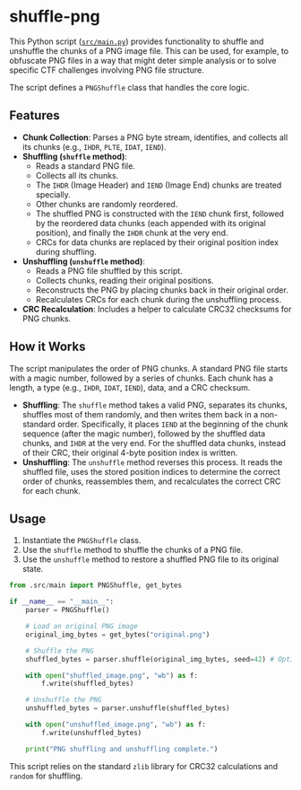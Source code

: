 # shuffle-png

This Python script ([`src/main.py`](src/main.py)) provides functionality to shuffle and unshuffle the chunks of a PNG image file. This can be used, for example, to obfuscate PNG files in a way that might deter simple analysis or to solve specific CTF challenges involving PNG file structure.

The script defines a `PNGShuffle` class that handles the core logic.

## Features

*   **Chunk Collection**: Parses a PNG byte stream, identifies, and collects all its chunks (e.g., `IHDR`, `PLTE`, `IDAT`, `IEND`).
*   **Shuffling (`shuffle` method)**:
    *   Reads a standard PNG file.
    *   Collects all its chunks.
    *   The `IHDR` (Image Header) and `IEND` (Image End) chunks are treated specially.
    *   Other chunks are randomly reordered.
    *   The shuffled PNG is constructed with the `IEND` chunk first, followed by the reordered data chunks (each appended with its original position), and finally the `IHDR` chunk at the very end.
    *   CRCs for data chunks are replaced by their original position index during shuffling.
*   **Unshuffling (`unshuffle` method)**:
    *   Reads a PNG file shuffled by this script.
    *   Collects chunks, reading their original positions.
    *   Reconstructs the PNG by placing chunks back in their original order.
    *   Recalculates CRCs for each chunk during the unshuffling process.
*   **CRC Recalculation**: Includes a helper to calculate CRC32 checksums for PNG chunks.

## How it Works

The script manipulates the order of PNG chunks. A standard PNG file starts with a magic number, followed by a series of chunks. Each chunk has a length, a type (e.g., `IHDR`, `IDAT`, `IEND`), data, and a CRC checksum.

*   **Shuffling**: The `shuffle` method takes a valid PNG, separates its chunks, shuffles most of them randomly, and then writes them back in a non-standard order. Specifically, it places `IEND` at the beginning of the chunk sequence (after the magic number), followed by the shuffled data chunks, and `IHDR` at the very end. For the shuffled data chunks, instead of their CRC, their original 4-byte position index is written.
*   **Unshuffling**: The `unshuffle` method reverses this process. It reads the shuffled file, uses the stored position indices to determine the correct order of chunks, reassembles them, and recalculates the correct CRC for each chunk.

## Usage

1.  Instantiate the `PNGShuffle` class.
2.  Use the `shuffle` method to shuffle the chunks of a PNG file.
3.  Use the `unshuffle` method to restore a shuffled PNG file to its original state.

```python
from .src/main import PNGShuffle, get_bytes

if __name__ == "__main__":
    parser = PNGShuffle()

    # Load an original PNG image
    original_img_bytes = get_bytes("original.png")

    # Shuffle the PNG
    shuffled_bytes = parser.shuffle(original_img_bytes, seed=42) # Optional seed for reproducible shuffle

    with open("shuffled_image.png", "wb") as f:
        f.write(shuffled_bytes)

    # Unshuffle the PNG
    unshuffled_bytes = parser.unshuffle(shuffled_bytes)

    with open("unshuffled_image.png", "wb") as f:
        f.write(unshuffled_bytes)

    print("PNG shuffling and unshuffling complete.")
```

This script relies on the standard `zlib` library for CRC32 calculations and `random` for shuffling.
